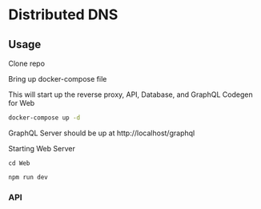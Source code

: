 # Distributed DNS

## Usage

Clone repo

Bring up docker-compose file

This will start up the reverse proxy, API, Database, and GraphQL Codegen for Web

```bash
docker-compose up -d
```

GraphQL Server should be up at http://localhost/graphql

Starting Web Server

```
cd Web

npm run dev
```

### API
